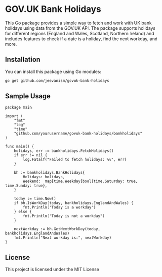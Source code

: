 # GOV.UK Bank Holidays

This Go package provides a simple way to fetch and work with UK bank holidays using data from the GOV.UK API. The package supports holidays for different regions (England and Wales, Scotland, Northern Ireland) and includes features to check if a date is a holiday, find the next workday, and more.

## Installation

You can install this package using Go modules:

```bash
go get github.com/jeevanism/govuk-bank-holidays

```

## Sample Usage

```
package main

import (
    "fmt"
    "log"
    "time"
    "github.com/yourusername/govuk-bank-holidays/bankholidays"
)

func main() {
    holidays, err := bankholidays.FetchHolidays()
    if err != nil {
        log.Fatalf("Failed to fetch holidays: %v", err)
    }

    bh := bankholidays.BankHolidays{
        Holidays: holidays,
        Weekend:  map[time.Weekday]bool{time.Saturday: true, time.Sunday: true},
    }

    today := time.Now()
    if bh.IsWorkDay(today, bankholidays.EnglandAndWales) {
        fmt.Println("Today is a workday")
    } else {
        fmt.Println("Today is not a workday")
    }

    nextWorkday := bh.GetNextWorkDay(today, bankholidays.EnglandAndWales)
    fmt.Println("Next workday is:", nextWorkday)
}

```

## License

This project is licensed under the MIT License
